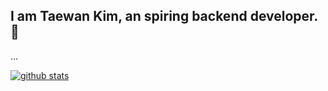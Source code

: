 ## I am Taewan Kim, an spiring backend developer.👋
...
<!--
**programofktw/programofktw** is a ✨ _special_ ✨ repository because its `README.md` (this file) appears on your GitHub profile.

Here are some ideas to get you started:

- 🔭 I’m currently working on ...
- 🌱 I’m currently learning ...
- 👯 I’m looking to collaborate on ...
- 🤔 I’m looking for help with ...
- 💬 Ask me about ...
- 📫 How to reach me: ....
- 😄 Pronouns: ...
- ⚡ Fun fact: ...
-->



[![github stats](https://github-readme-stats.vercel.app/api?username=programofktw&title_color=F2F2FF&&theme=radical)](https://github.com/anuraghazra/github-readme-stats)

